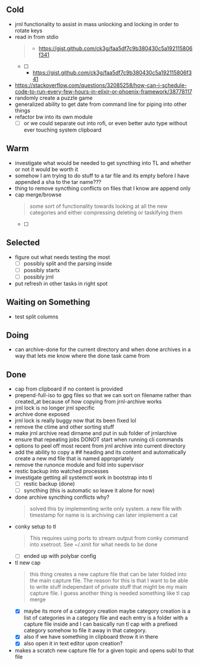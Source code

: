 ## Cold

- jrnl functionality to assist in mass unlocking and locking in order to rotate keys
- read in from stdio
    > - https://gist.github.com/ck3g/faa5df7c9b380430c5a192115806f341
    > 
    * [ ] - https://gist.github.com/ck3g/faa5df7c9b380430c5a192115806f341
- https://stackoverflow.com/questions/32085258/how-can-i-schedule-code-to-run-every-few-hours-in-elixir-or-phoenix-framework/38778117
- randomly create a puzzle game
- generalized ability to get date from command line for piping into other things
- refactor bw into its own module
    * [ ] or we could separate out into rofi, or even better auto type without ever touching system clipboard

## Warm

- investigate what would be needed to get syncthing into TL and whether or not it would be worth it
- somehow I am trying to do stuff to a tar file and its empty before I have appended a sha to the tar name???
- thing to remove syncthing conflicts on files that I know are append only
- cap merge/browse
    > some sort of functionality towards looking at all the new categories and either compressing deleting or taskifying them
    * [ ] 

## Selected

- figure out what needs testing the most
    * [ ] possibly split and the parsing inside
    * [ ] possibly startx
    * [ ] possibly jrnl
- put refresh in other tasks in right spot

## Waiting on Something

- test split columns

## Doing

- can archive-done for the current directory and when done archives in a way that lets me know where the done task came from

## Done

- cap from clipboard if no content is provided
- prepend-full-iso to gpg files so that we can sort on filename rather than created_at because of how copying from jrnl-archive works
- jrnl lock is no longer jrnl specific
- archive done exposed
- jrnl lock is really buggy now that its been fixed lol
- remove the ctime and other sorting stuff
- make jrnl archive read dirname and put in sub folder of jrnlarchive
- ensure that repeating jobs DONOT start when running cli commands
- options to peel off most recent from jrnl archive into current directory
- add the ability to copy a ## heading and its content and automatically create a new md file that is named appropriately
- remove the runonce module and fold into supervisor
- restic backup into watched processes
- investigate getting all systemctl work in bootstrap into tl
    * [ ] restic backup (done)
    * [ ] syncthing (this is automatic so leave it alone for now)
- done archive syncthing conflicts why?
    > solved this by implementing write only system. a new file with timestamp for name is is archiving can later implement a cat
- conky setup to tl
    > This requires using ports to stream output from conky command into xsetroot. See ~/.xinit for what needs to be done
    * [ ] ended up with polybar config
- tl new cap
    > this thing creates a new capture file that can be later folded into the main capture file. The reason for this is that I want to be able to write stuff independant of private stuff that might be my main capture file. I guess another thing is needed something like tl cap merge
    * [x] maybe  its more of a category creation maybe category creation is  a list of categories in a category file and each entry is a folder with a capture file inside and  I can basically run tl cap with a prefixed category somehow to file it away in that category.
    * [x] also if we have something in clipboard throw it in there
    * [x] also open it in text editor upon creation?
- makes a scratch new capture file for a given topic and opens subl to that file
